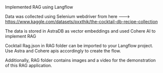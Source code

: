 Implemented RAG using Langflow

Data was collected using Selenium webdriver from here ---> https://www.kaggle.com/datasets/pxxthik/the-cocktail-db-recipe-collection 

The data is stored in AstraDB as vector embeddings and used Cohere AI to implement RAG

Cocktail Rag.json in RAG folder can be imported to your Langflow project.
Use Astra and Cohere apis accordingly to create the flow.

Additionally, RAG folder contains images and a video for the demonstration of this RAG application.



